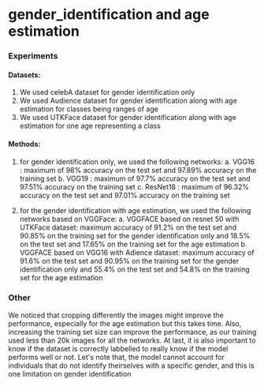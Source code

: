 # gender_identification and age estimation

### Experiments

#### Datasets:

1. We used celebA dataset for gender identification only
2. We used Audience dataset for gender identification along with age estimation for classes being ranges of age
3. We used UTKFace dataset for gender identification along with age estimation for one age representing a class

#### Methods:

1. for gender identification only, we used the following networks:
      a. VGG16 : maximum of 98% accuracy on the test set and 97.89% accuracy on the training set
      b. VGG19 : maximum of 97.7% accuracy on the test set and 97.51% accuracy on the training set
      c. ResNet18 : maximum of 96.32% accuracy on the test set and 97.01% accuracy on the training set

2. for the gender identification with age estimation, we used the following networks based on VGGFace:
      a. VGGFACE based on resnet 50 with UTKFace dataset: 
            maximum accuracy of 91.2% on the test set and 90.85% on the training set for the gender identification only and 18.5% on the test set and 17.65% on the training set for the age estimation
      b. VGGFACE based on VGG16 with Adience dataset: 
            maximum accuracy of 91.6% on the test set and 90.95% on the training set for the gender identification only and 55.4% on the test set and 54.8% on the training set for the age estimation
 
### Other
We noticed that cropping differently the images might improve the performance, especially for the age estimation but this takes time. Also, increasing the training set size can improve the performance, as our training used less than 20k images for all the networks. At last, it is also important to know if the dataset is correctly labbelled to really know if the model performs well or not. Let's note that, the model cannot account for individuals that do not identify theirselves with a specific gender, and this is one limitation on gender identification


